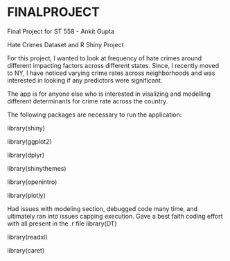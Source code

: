 # FINALPROJECT
Final Project for ST 558 - Ankit Gupta

Hate Crimes Dataset and R Shiny Project


For this project, I wanted to look at frequency of hate crimes around different impacting factors across different states. Since, I recently moved to NY, I have noticed varying crime rates across neighborhoods and was interested in looking if any predictors were significant.

The app is for anyone else who is interested in visalizing and modelling different determinants for crime rate across the country. 

The following packages are necessary to run the application: 

library(shiny)

library(ggplot2)

library(dplyr)

library(shinythemes)

library(openintro)

library(plotly)



Had issues with modeling section, debugged code many time, and ultimately ran into issues capping execution. Gave a best faith coding effort with all present in the .r file
library(DT)

library(readxl)

library(caret)
